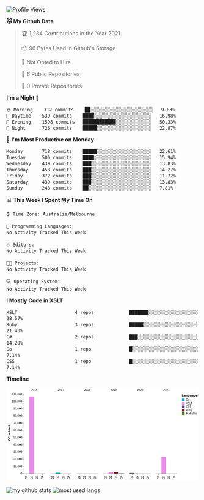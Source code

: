 <!--START_SECTION:waka-->
![Profile Views](http://img.shields.io/badge/Profile%20Views-0-blue)

**🐱 My Github Data** 

> 🏆 1,234 Contributions in the Year 2021
 > 
> 📦 96 Bytes Used in Github's Storage 
 > 
> 🚫 Not Opted to Hire
 > 
> 📜 6 Public Repositories 
 > 
> 🔑 0 Private Repositories  
 > 
**I'm a Night 🦉** 

```text
🌞 Morning    312 commits    ██░░░░░░░░░░░░░░░░░░░░░░░   9.83% 
🌆 Daytime    539 commits    ████░░░░░░░░░░░░░░░░░░░░░   16.98% 
🌃 Evening    1598 commits   ████████████░░░░░░░░░░░░░   50.33% 
🌙 Night      726 commits    █████░░░░░░░░░░░░░░░░░░░░   22.87%

```
📅 **I'm Most Productive on Monday** 

```text
Monday       718 commits    █████░░░░░░░░░░░░░░░░░░░░   22.61% 
Tuesday      506 commits    ████░░░░░░░░░░░░░░░░░░░░░   15.94% 
Wednesday    439 commits    ███░░░░░░░░░░░░░░░░░░░░░░   13.83% 
Thursday     453 commits    ███░░░░░░░░░░░░░░░░░░░░░░   14.27% 
Friday       372 commits    ███░░░░░░░░░░░░░░░░░░░░░░   11.72% 
Saturday     439 commits    ███░░░░░░░░░░░░░░░░░░░░░░   13.83% 
Sunday       248 commits    ██░░░░░░░░░░░░░░░░░░░░░░░   7.81%

```


📊 **This Week I Spent My Time On** 

```text
⌚︎ Time Zone: Australia/Melbourne

💬 Programming Languages: 
No Activity Tracked This Week

🔥 Editors: 
No Activity Tracked This Week

🐱‍💻 Projects: 
No Activity Tracked This Week

💻 Operating System: 
No Activity Tracked This Week

```

**I Mostly Code in XSLT** 

```text
XSLT                     4 repos             ███████░░░░░░░░░░░░░░░░░░   28.57% 
Ruby                     3 repos             █████░░░░░░░░░░░░░░░░░░░░   21.43% 
C#                       2 repos             ███░░░░░░░░░░░░░░░░░░░░░░   14.29% 
Go                       1 repo              █░░░░░░░░░░░░░░░░░░░░░░░░   7.14% 
CSS                      1 repo              █░░░░░░░░░░░░░░░░░░░░░░░░   7.14%

```


**Timeline**

![Chart not found](https://raw.githubusercontent.com/opoudjis/opoudjis/main/charts/bar_graph.png) 


<!--END_SECTION:waka-->


![my github stats](https://github-readme-stats.vercel.app/api?username=opoudjis&show_icons=true&theme=tokyonight&line_height=27)
![most used langs](https://github-readme-stats.vercel.app/api/top-langs/?username=opoudjis&hide=css,html&theme=tokyonight)

<!--
**opoudjis/opoudjis** is a ✨ _special_ ✨ repository because its `README.md` (this file) appears on your GitHub profile.

Here are some ideas to get you started:

- 🔭 I’m currently working on ...
- 🌱 I’m currently learning ...
- 👯 I’m looking to collaborate on ...
- 🤔 I’m looking for help with ...
- 💬 Ask me about ...
- 📫 How to reach me: ...
- 😄 Pronouns: ...
- ⚡ Fun fact: ...
-->

